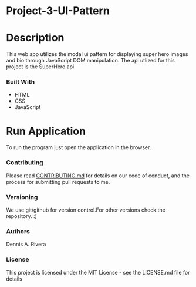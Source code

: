 # Project-3-UI-Pattern


# Description

This web app utilizes the modal ui pattern for displaying super hero images and bio through JavaScript DOM manipulation. The api utlized for this project is the SuperHero api.

### Built With ###
* HTML
* CSS
* JavaScript


# Run Application

To run the program just open the application in the browser.

### Contributing

Please read [CONTRIBUTING.md](https://gist.github.com/PurpleBooth/b24679402957c63ec426) for details on our code of conduct, and the process for submitting pull requests to me.

### Versioning

We use git/github for version control.For other versions check the repository. :)

### Authors

Dennis A. Rivera

### License

This project is licensed under the MIT License - see the LICENSE.md file for details